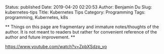 Status: published
Date: 2019-04-20 02:20:53
Author: Benjamin Du
Slug: kubernetes-tips
Title: Kubernetes Tips
Category: Programming
Tags: programming, Kubernetes, k8s

**
Things on this page are fragmentary and immature notes/thoughts of the author.
It is not meant to readers but rather for convenient reference of the author and future improvement.
**

https://www.youtube.com/watch?v=ZpbXSdzp_vo
